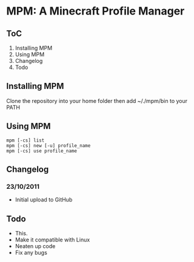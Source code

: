 MPM: A Minecraft Profile Manager
================================

ToC
---

1. Installing MPM
1. Using MPM
2. Changelog
3. Todo

Installing MPM
--------------

Clone the repository into your home folder then add ~/./mpm/bin to your PATH

Using MPM
---------

    mpm [-cs] list
    mpm [-cs] new [-u] profile_name
    mpm [-cs] use profile_name

Changelog
---------

### 23/10/2011 ###

+ Initial upload to GitHub

Todo
----

+ This.
+ Make it compatible with Linux
+ Neaten up code
+ Fix any bugs

